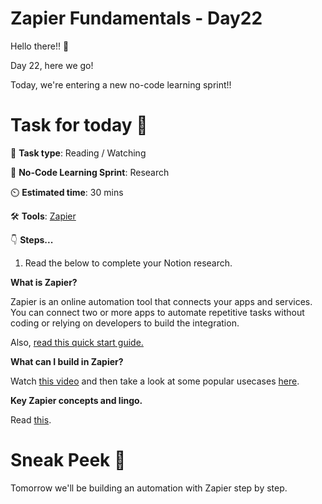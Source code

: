 # Zapier Fundamentals - Day22


Hello there!! 👋

Day 22, here we go! 

Today, we're entering a new no-code learning sprint!! 

# Task for today 🚀

📝 **Task type**: Reading / Watching

🧱 **No-Code Learning Sprint**: Research

⏲️ **Estimated time**: 30 mins

🛠️ **Tools**: [Zapier](https://zapier.com/)

👇 **Steps...**

1. Read the below to complete your Notion research.

**What is Zapier?**

Zapier is an online automation tool that connects your apps and services. You can connect two or more apps to automate repetitive tasks without coding or relying on developers to build the integration. 

Also, [read this quick start guide.](https://zapier.com/learn/zapier-quick-start-guide/)

**What can I build in Zapier?**

Watch [this video](https://zapier.com/university-101-section-2-what-can-i-automate) and then take a look at some popular usecases [here](https://zapier.com/explore). 

**Key Zapier concepts and lingo.** 

Read [this](https://zapier.com/help/create/basics/learn-key-concepts-in-zapier#step-1). 

# Sneak Peek 👀
Tomorrow we'll be building an automation with Zapier step by step.